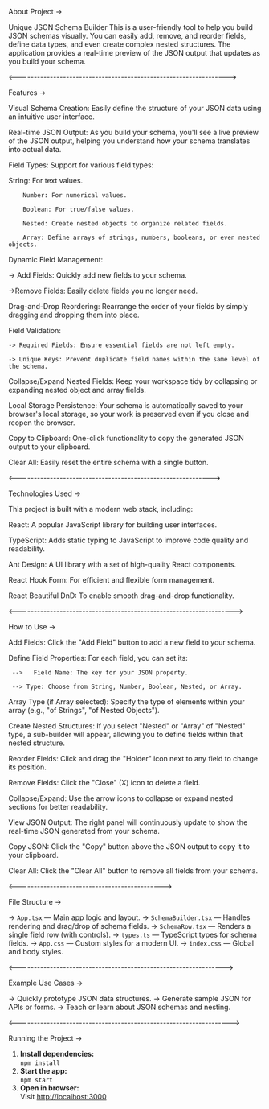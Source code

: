 About Project ->

Unique JSON Schema Builder
This is a user-friendly tool to help you build JSON schemas visually. You can easily add, remove, and reorder fields, define data types, and even create complex nested structures. The application provides a real-time preview of the JSON output that updates as you build your schema.

<----------------------------------------------------------------->

Features ->

Visual Schema Creation: Easily define the structure of your JSON data using an intuitive user interface.

Real-time JSON Output: As you build your schema, you'll see a live preview of the JSON output, helping you understand how your schema translates into actual data.

Field Types: Support for various field types:

String: 
        For text values.

        Number: For numerical values.

        Boolean: For true/false values.

        Nested: Create nested objects to organize related fields.

        Array: Define arrays of strings, numbers, booleans, or even nested objects.

Dynamic Field Management:

   -> Add Fields: Quickly add new fields to your schema.

   ->Remove Fields: Easily delete fields you no longer need.

Drag-and-Drop Reordering: Rearrange the order of your fields by simply dragging and dropping them into place.

Field Validation:

    -> Required Fields: Ensure essential fields are not left empty.

    -> Unique Keys: Prevent duplicate field names within the same level of the schema.

Collapse/Expand Nested Fields: Keep your workspace tidy by collapsing or expanding nested object and array fields.

Local Storage Persistence: Your schema is automatically saved to your browser's local storage, so your work is preserved even if you close and reopen the browser.

Copy to Clipboard: One-click functionality to copy the generated JSON output to your clipboard.

Clear All: Easily reset the entire schema with a single button.


<------------------------------------------------------------>

Technologies Used ->

This project is built with a modern web stack, including:

React: A popular JavaScript library for building user interfaces.

TypeScript: Adds static typing to JavaScript to improve code quality and readability.

Ant Design: A UI library with a set of high-quality React components.

React Hook Form: For efficient and flexible form management.

React Beautiful DnD: To enable smooth drag-and-drop functionality.

<------------------------------------------------------------------->

How to Use ->

Add Fields: Click the "Add Field" button to add a new field to your schema.

Define Field Properties: For each field, you can set its:

     -->   Field Name: The key for your JSON property.

     --> Type: Choose from String, Number, Boolean, Nested, or Array.

Array Type (if Array selected): Specify the type of elements within your array (e.g., "of Strings", "of Nested Objects").

Create Nested Structures: If you select "Nested" or "Array" of "Nested" type, a sub-builder will appear, allowing you to define fields within that nested structure.

Reorder Fields: Click and drag the "Holder" icon next to any field to change its position.

Remove Fields: Click the "Close" (X) icon to delete a field.

Collapse/Expand: Use the arrow icons to collapse or expand nested sections for better readability.

View JSON Output: The right panel will continuously update to show the real-time JSON generated from your schema.

Copy JSON: Click the "Copy" button above the JSON output to copy it to your clipboard.

Clear All: Click the "Clear All" button to remove all fields from your schema.

<--------------------------------------------->

File Structure ->

-> `App.tsx` — Main app logic and layout.
-> `SchemaBuilder.tsx` — Handles rendering and drag/drop of schema fields.
-> `SchemaRow.tsx` — Renders a single field row (with controls).
-> `types.ts` — TypeScript types for schema fields.
-> `App.css` — Custom styles for a modern UI.
-> `index.css` — Global and body styles.


<---------------------------------------------------------------->

 Example Use Cases ->

-> Quickly prototype JSON data structures.
-> Generate sample JSON for APIs or forms.
-> Teach or learn about JSON schemas and nesting.


<------------------------------------------------------------------>

 Running the Project ->

1. **Install dependencies:**  
   `npm install`
2. **Start the app:**  
   `npm start`
3. **Open in browser:**  
   Visit [http://localhost:3000](http://localhost:3000)




